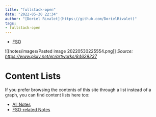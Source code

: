 ```yaml
---
title: "fullstack-open"
date: "2022-05-30 22:34"
author: "[Doriel Rivalet](https://github.com/DorielRivalet)"
tags:
- fullstack-open
---
```


- [FSO](notes/fullstack-open/)


![[notes/images/Pasted image 20220530225554.png]]
*Source: https://www.pixiv.net/en/artworks/84629237*


# Content Lists
If you prefer browsing the contents of this site through a list instead of a graph, you can find content lists here too:

- [All Notes](notes/)
- [FSO-related Notes](tags/fullstack-open)

